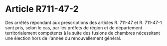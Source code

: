 # Article R711-47-2

Des arrêtés répondant aux prescriptions des articles R. 711-47 et R. 711-47-1 sont pris, selon le cas, par les préfets de région et de département territorialement compétents à la suite des fusions de chambres nécessitant une élection hors de l'année du renouvellement général.
